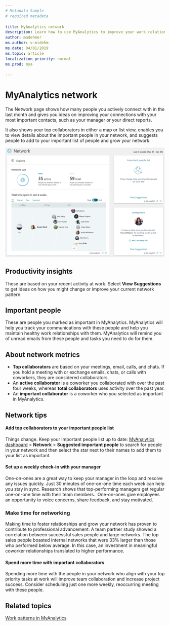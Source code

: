 ```yaml
---
# Metadata Sample
# required metadata

title: MyAnalytics network
description: Learn how to use MyAnalytics to improve your work relationships and grow your network
author: madehmer
ms.author: v-midehm
ms.date: 04/01/2019
ms.topic: article
localization_priority: normal 
ms.prod: mya

---
```


# MyAnalytics network

The Network page shows how many people you actively connect with in the last month and gives you ideas on improving your connections with your most important contacts, such as your manager or your direct reports. 

It also shows your top collaborators in either a map or list view, enables you to view details about the important people in your network, and suggests people to add to your important list of people and grow your network.

![Your Network](../../Images/mya/use/network-pg.png)

## Productivity insights

These are based on your recent activity at work. Select **View Suggestions** to get ideas on how you might change or improve your current network pattern.

## Important people

These are people you marked as important in MyAnalytics. MyAnalytics will help you track your communications with these people and help you maintain healthy work relationships with them. MyAnalytics will remind you of unread emails from these people and tasks you need to do for them.

## About network metrics

* **Top collaborators** are based on your meetings, email, calls, and chats. If you hold a meeting with or exchange emails, chats, or calls with coworkers, they are considered collaborators.
* An **active collaborator** is a coworker you collaborated with over the past four weeks, whereas **total collaborators** uses activity over the past year.
* An **important collaborator** is a coworker who you selected as important in MyAnalytics.

## Network tips

#### Add top collaborators to your important people list

Things change. Keep your Important people list up to date: [MyAnalytics dashboard](https://myanalytics.microsoft.com) > **Network** > **Suggested important people** to search for people in your network and then select the star next to their names to add them to your list as important.

#### Set up a weekly check-in with your manager

One-on-ones are a great way to keep your manager in the loop and resolve any issues quickly. Just 30 minutes of one-on-one time each week can help you stay in sync. Research shows that top-performing managers get regular one-on-one time with their team members.  One-on-ones give employees an opportunity to voice concerns, share feedback, and stay motivated.

### Make time for networking

Making time to foster relationships and grow your network has proven to contribute to professional advancement. A team partner study showed a correlation between successful sales people and large networks. The top sales people boasted internal networks that were 33% larger than those who performed below average. In this case, an investment in meaningful coworker relationships translated to higher performance.

#### Spend more time with important collaborators

Spending more time with the people in your network who align with your top priority tasks at work will improve team collaboration and increase project success. Consider scheduling just one more weekly, reoccurring meeting with these people.

## Related topics

[Work patterns in MyAnalytics](../use/dashboard-2.md)